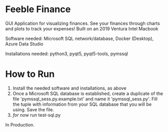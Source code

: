 # Feeble Finance
GUI Application for visualizing finances. See your finances through charts and plots to track your expenses! 
Built on an 2019 Ventura Intel Macbook 

Software needed: Microsoft SQL network/database, Docker (Desktop), Azure Data Studio

Installations needed: python3, pyqt5, pyqt5-tools, pymssql

# How to Run
1) Install the needed software and installations, as above
2) Once a Microsoft SQL database is established, create a duplicate of the file 'pymssql_sess.py.example.txt' and name it 'pymssql_sess.py'. Fill the tuple with information from your SQL database that you will be using. Save the file.
3) *for now* run test-sql.py


In Production.